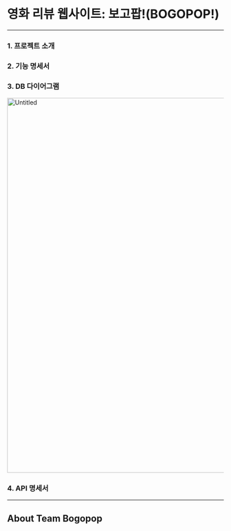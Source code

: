 영화 리뷰 웹사이트: 보고팝!(BOGOPOP!)
=================
-------------------------
### 1. 프로젝트 소개
### 2. 기능 명세서
### 3. DB 다이어그램
<img width="872" alt="Untitled" src="https://github.com/KNUwarriors/bogopop/assets/98182362/c282c70e-8303-4507-8d90-802983f57a30">

### 4. API 명세서

-------------------------
About Team Bogopop
-------------------------

